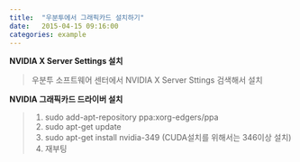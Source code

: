 ```yaml
---
title:  "우분투에서 그래픽카드 설치하기"
date:   2015-04-15 09:16:00
categories: example
---
```


**NVIDIA X Server Settings 설치**

> 우분투 소프트웨어 센터에서 NVIDIA X Server Sttings 검색해서 설치

**NVIDIA 그래픽카드 드라이버 설치**

> 1. sudo add-apt-repository ppa:xorg-edgers/ppa
> 2. sudo apt-get update 
> 3. sudo apt-get install nvidia-349 (CUDA설치를 위해서는 346이상 설치)
> 4. 재부팅

